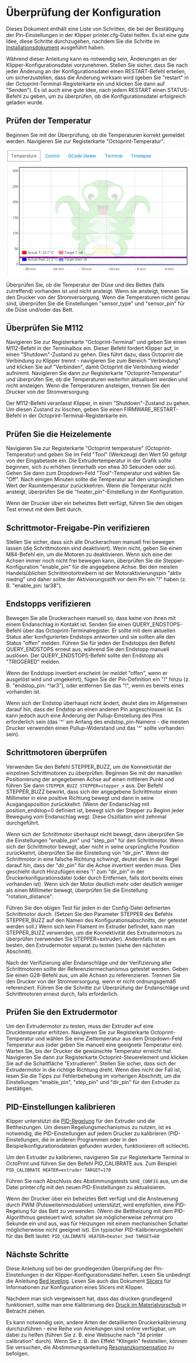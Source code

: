 # Überprüfung der Konfiguration

Dieses Dokument enthält eine Liste von Schritten, die bei der Bestätigung der Pin-Einstellungen in der Klipper printer.cfg-Datei helfen. Es ist eine gute Idee, diese Schritte durchzugehen, nachdem Sie die Schritte im [Installationsdokument](Installation.md) ausgeführt haben.

Während dieser Anleitung kann es notwendig sein, Änderungen an der Klipper-Konfigurationsdatei vorzunehmen. Stellen Sie sicher, dass Sie nach jeder Änderung an der Konfigurationsdatei einen RESTART-Befehl erteilen, um sicherzustellen, dass die Änderung wirksam wird (geben Sie "restart" in der Octoprint-Terminal-Registerkarte ein und klicken Sie dann auf "Senden"). Es ist auch eine gute Idee, nach jedem RESTART einen STATUS-Befehl zu geben, um zu überprüfen, ob die Konfigurationsdatei erfolgreich geladen wurde.

## Prüfen der Temperatur

Beginnen Sie mit der Überprüfung, ob die Temperaturen korrekt gemeldet werden. Navigieren Sie zur Registerkarte "Octoprint-Temperatur".

![octoprint-temperature](img/octoprint-temperature.png)

Überprüfen Sie, ob die Temperatur der Düse und des Bettes (falls zutreffend) vorhanden ist und nicht ansteigt. Wenn sie ansteigt, trennen Sie den Drucker von der Stromversorgung. Wenn die Temperaturen nicht genau sind, überprüfen Sie die Einstellungen "sensor_type" und "sensor_pin" für die Düse und/oder das Bett.

## Überprüfen Sie M112

Navigieren Sie zur Registerkarte "Octoprint-Terminal" und geben Sie einen M112-Befehl in der Terminalbox ein. Dieser Befehl fordert Klipper auf, in einen "Shutdown"-Zustand zu gehen. Dies führt dazu, dass Octoprint die Verbindung zu Klipper trennt - navigieren Sie zum Bereich "Verbindung" und klicken Sie auf "Verbinden", damit Octoprint die Verbindung wieder aufnimmt. Navigieren Sie dann zur Registerkarte "Octoprint-Temperatur" und überprüfen Sie, ob die Temperaturen weiterhin aktualisiert werden und nicht ansteigen. Wenn die Temperaturen ansteigen, trennen Sie den Drucker von der Stromversorgung.

Der M112-Befehl veranlasst Klipper, in einen "Shutdown"-Zustand zu gehen. Um diesen Zustand zu löschen, geben Sie einen FIRMWARE_RESTART-Befehl in der Octoprint-Terminal-Registerkarte ein.

## Prüfen Sie die Heizelemente

Navigieren Sie zur Registerkarte "Octoprint temperature" (Octoprint-Temperatur) und geben Sie im Feld "Tool" (Werkzeug) den Wert 50 gefolgt von der Eingabetaste ein. Die Extrudertemperatur in der Grafik sollte beginnen, sich zu erhöhen (innerhalb von etwa 30 Sekunden oder so). Gehen Sie dann zum Dropdown-Feld "Tool"-Temperatur und wählen Sie "Off". Nach einigen Minuten sollte die Temperatur auf den ursprünglichen Wert der Raumtemperatur zurückkehren. Wenn die Temperatur nicht ansteigt, überprüfen Sie die "heater_pin"-Einstellung in der Konfiguration.

Wenn der Drucker über ein beheiztes Bett verfügt, führen Sie den obigen Test erneut mit dem Bett durch.

## Schrittmotor-Freigabe-Pin verifizieren

Stellen Sie sicher, dass sich alle Druckerachsen manuell frei bewegen lassen (die Schrittmotoren sind deaktiviert). Wenn nicht, geben Sie einen M84-Befehl ein, um die Motoren zu deaktivieren. Wenn sich eine der Achsen immer noch nicht frei bewegen kann, überprüfen Sie die Stepper-Konfiguration "enable_pin" für die angegebene Achse. Bei den meisten Handelsüblichen Schrittmotortreibern ist der Motoraktivierungspin "aktiv niedrig" und daher sollte der Aktivierungsstift vor dem Pin ein "!" haben (z. B. "enable_pin: !ar38").

## Endstopps verifizieren

Bewegen Sie alle Druckerachsen manuell so, dass keine von ihnen mit einem Endanschlag in Kontakt ist. Senden Sie einen QUERY_ENDSTOPS-Befehl über das Octoprint-Terminalregister. Er sollte mit dem aktuellen Status aller konfigurierten Endstops antworten und sie sollten alle den Status "offen" melden. Führen Sie für jeden der Endstopps den Befehl QUERY_ENDSTOPS erneut aus, während Sie den Endstopp manuell auslösen. Der QUERY_ENDSTOPS-Befehl sollte den Endstopp als "TRIGGERED" melden.

Wenn der Endstopp invertiert erscheint (er meldet "offen", wenn er ausgelöst wird und umgekehrt), fügen Sie der Pin-Definition ein "!" hinzu (z. B. "endstop_pin: ^!ar3"), oder entfernen Sie das "!", wenn es bereits eines vorhanden ist.

Wenn sich der Endstop überhaupt nicht ändert, deutet dies im Allgemeinen darauf hin, dass der Endstop an einen anderen Pin angeschlossen ist. Es kann jedoch auch eine Änderung der Pullup-Einstellung des Pins erforderlich sein (das '^' am Anfang des endstop_pin-Namens - die meisten Drucker verwenden einen Pullup-Widerstand und das '^' sollte vorhanden sein).

## Schrittmotoren überprüfen

Verwenden Sie den Befehl STEPPER_BUZZ, um die Konnektivität der einzelnen Schrittmotoren zu überprüfen. Beginnen Sie mit der manuellen Positionierung der angegebenen Achse auf einen mittleren Punkt und führen Sie dann `STEPPER_BUZZ STEPPER=stepper_x` aus. Der Befehl STEPPER_BUZZ bewirkt, dass sich der angegebene Schrittmotor einen Millimeter in eine positive Richtung bewegt und dann in seine Ausgangsposition zurückkehrt. (Wenn der Endanschlag mit position_endstop=0 definiert ist, bewegt sich der Stepper zu Beginn jeder Bewegung vom Endanschlag weg). Diese Oszillation wird zehnmal durchgeführt.

Wenn sich der Schrittmotor überhaupt nicht bewegt, dann überprüfen Sie die Einstellungen "enable_pin" und "step_pin" für den Schrittmotor. Wenn sich der Schrittmotor bewegt, aber nicht in seine ursprüngliche Position zurückkehrt, überprüfen Sie die Einstellung von "dir_pin". Wenn der Schrittmotor in eine falsche Richtung schwingt, deutet dies in der Regel darauf hin, dass der "dir_pin" für die Achse invertiert werden muss. Dies geschieht durch Hinzufügen eines '!' zum "dir_pin" in der Druckerkonfigurationsdatei (oder durch Entfernen, falls dort bereits eines vorhanden ist). Wenn sich der Motor deutlich mehr oder deutlich weniger als einen Millimeter bewegt, überprüfen Sie die Einstellung "rotation_distance".

Führen Sie den obigen Test für jeden in der Config-Datei definierten Schrittmotor durch. (Setzen Sie den Parameter STEPPER des Befehls STEPPER_BUZZ auf den Namen des Konfigurationsabschnitts, der getestet werden soll.) Wenn sich kein Filament im Extruder befindet, kann man STEPPER_BUZZ verwenden, um die Konnektivität des Extrudermotors zu überprüfen (verwenden Sie STEPPER=extruder). Andernfalls ist es am besten, den Extrudermotor separat zu testen (siehe den nächsten Abschnitt).

Nach der Verifizierung aller Endanschläge und der Verifizierung aller Schrittmotoren sollte der Referenziermechanismus getestet werden. Geben Sie einen G28-Befehl aus, um alle Achsen zu referenzieren. Trennen Sie den Drucker von der Stromversorgung, wenn er nicht ordnungsgemäß referenziert. Führen Sie die Schritte zur Überprüfung der Endanschläge und Schrittmotoren erneut durch, falls erforderlich.

## Prüfen Sie den Extrudermotor

Um den Extrudermotor zu testen, muss der Extruder auf eine Drucktemperatur erhitzen. Navigieren Sie zur Registerkarte Octoprint-Temperatur und wählen Sie eine Zieltemperatur aus dem Dropdown-Feld Temperatur aus (oder geben Sie manuell eine geeignete Temperatur ein). Warten Sie, bis der Drucker die gewünschte Temperatur erreicht hat. Navigieren Sie dann zur Registerkarte Octoprint-Steuerelement und klicken Sie auf die Schaltfläche "Extrudieren". Stellen Sie sicher, dass sich der Extrudermotor in die richtige Richtung dreht. Wenn dies nicht der Fall ist, lesen Sie die Tipps zur Fehlerbehebung im vorherigen Abschnitt, um die Einstellungen "enable_pin", "step_pin" und "dir_pin" für den Extruder zu bestätigen.

## PID-Einstellungen kalibrieren

Klipper unterstützt die [PID-Regelung](https://de.wikipedia.org/wiki/Regler#PID-Regler) für den Extruder und die Bettheizungen. Um diesen Regelungsmechanismus zu nutzen, ist es notwendig, die PID-Einstellungen auf jedem Drucker zu kalibrieren (PID-Einstellungen, die in anderen Programmen oder in den Beispielkonfigurationsdateien gefunden wurden, funktionieren oft schlecht).

Um den Extruder zu kalibrieren, navigieren Sie zur Registerkarte Terminal in OctoPrint und führen Sie den Befehl PID_CALIBRATE aus. Zum Beispiel: `PID_CALIBRATE HEATER=extruder TARGET=170`

Führen Sie nach Abschluss des Abstimmungstests `SAVE_CONFIG` aus, um die Datei printer.cfg mit den neuen PID-Einstellungen zu aktualisieren.

Wenn der Drucker über ein beheiztes Bett verfügt und die Ansteuerung durch PWM (Pulsweitenmodulation) unterstützt, wird empfohlen, eine PID-Regelung für das Bett zu verwenden. (Wenn die Bettheizung mit dem PID-Algorithmus gesteuert wird, schaltet sie möglicherweise zehnmal pro Sekunde ein und aus, was für Heizungen mit einem mechanischen Schalter möglicherweise nicht geeignet ist). Ein typischer PID-Kalibrierungsbefehl für das Bett lautet: `PID_CALIBRATE HEATER=heater_bed TARGET=60`

## Nächste Schritte

Diese Anleitung soll bei der grundlegenden Überprüfung der Pin-Einstellungen in der Klipper-Konfigurationsdatei helfen. Lesen Sie unbedingt die Anleitung [Bed leveling](Bed_Level.md). Lesen Sie auch das Dokument [Slicers](Slicers.md) für Informationen zur Konfiguration eines Slicers mit Klipper.

Nachdem man sich vergewissert hat, dass das drucken grundlegend funktioniert, sollte man eine Kalibrierung des [Druck im Materialvorschub](Pressure_Advance.md) in Betracht ziehen.

Es kann notwendig sein, andere Arten der detaillierten Druckerkalibrierung durchzuführen - eine Reihe von Anleitungen sind online verfügbar, um dabei zu helfen (führen Sie z. B. eine Websuche nach "3d printer calibration" durch). Wenn Sie z. B. den Effekt "Klingeln" feststellen, können Sie versuchen, die Abstimmungsanleitung [Resonanzkompensation](Resonance_Compensation.md) zu befolgen.
